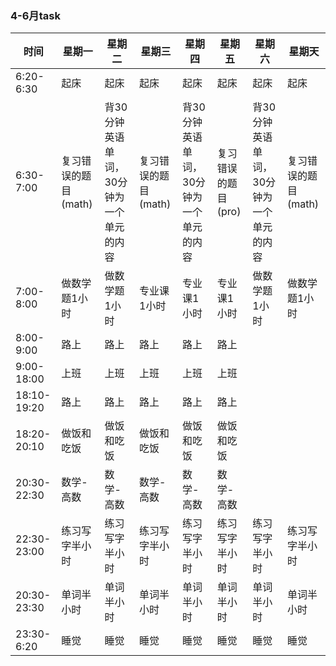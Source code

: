 ### 4-6月task
| 时间        | 星期一               | 星期二                                   | 星期三               | 星期四                                   | 星期五              | 星期六                                   | 星期天               |
| ----------- | -------------------- | ---------------------------------------- | -------------------- | ---------------------------------------- | ------------------- | ---------------------------------------- | -------------------- |
| 6:20-6:30   | 起床                 | 起床                                     | 起床                 | 起床                                     | 起床                | 起床                                     | 起床                 |
| 6:30-7:00   | 复习错误的题目(math) | 背30分钟英语单词，30分钟为一个单元的内容 | 复习错误的题目(math) | 背30分钟英语单词，30分钟为一个单元的内容 | 复习错误的题目(pro) | 背30分钟英语单词，30分钟为一个单元的内容 | 复习错误的题目(math) |
| 7:00-8:00   | 做数学题1小时        | 做数学题1小时                            | 专业课1小时          | 专业课1小时                              | 专业课1小时         | 做数学题1小时                            | 做数学题1小时        |
| 8:00-9:00   | 路上                 | 路上                                     | 路上                 | 路上                                     | 路上                |                                          |                      |
| 9:00-18:00  | 上班                 | 上班                                     | 上班                 | 上班                                     | 上班                |                                          |                      |
| 18:10-19:20 | 路上                 | 路上                                     | 路上                 | 路上                                     | 路上                |                                          |                      |
| 18:20-20:10 | 做饭和吃饭           | 做饭和吃饭                               | 做饭和吃饭           | 做饭和吃饭                               | 做饭和吃饭          |                                          |                      |
| 20:30-22:30 | 数学-高数            | 数学-高数                                | 数学-高数            | 数学-高数                                | 数学-高数           |                                          |                      |
| 22:30-23:00 | 练习写字半小时       | 练习写字半小时                           | 练习写字半小时       | 练习写字半小时                           | 练习写字半小时      | 练习写字半小时                           | 练习写字半小时       |
| 20:30-23:30 | 单词半小时           | 单词半小时                               | 单词半小时           | 单词半小时                               | 单词半小时          | 单词半小时                               | 单词半小时           |
| 23:30-6:20  | 睡觉                 | 睡觉                                     | 睡觉                 | 睡觉                                     | 睡觉                | 睡觉                                     | 睡觉                 |
